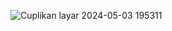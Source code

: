 ![Cuplikan layar 2024-05-03 195311](https://github.com/Theoregons/AplikasiKasir/assets/54587655/425afe95-4023-4101-bd77-044ade087cb2)
